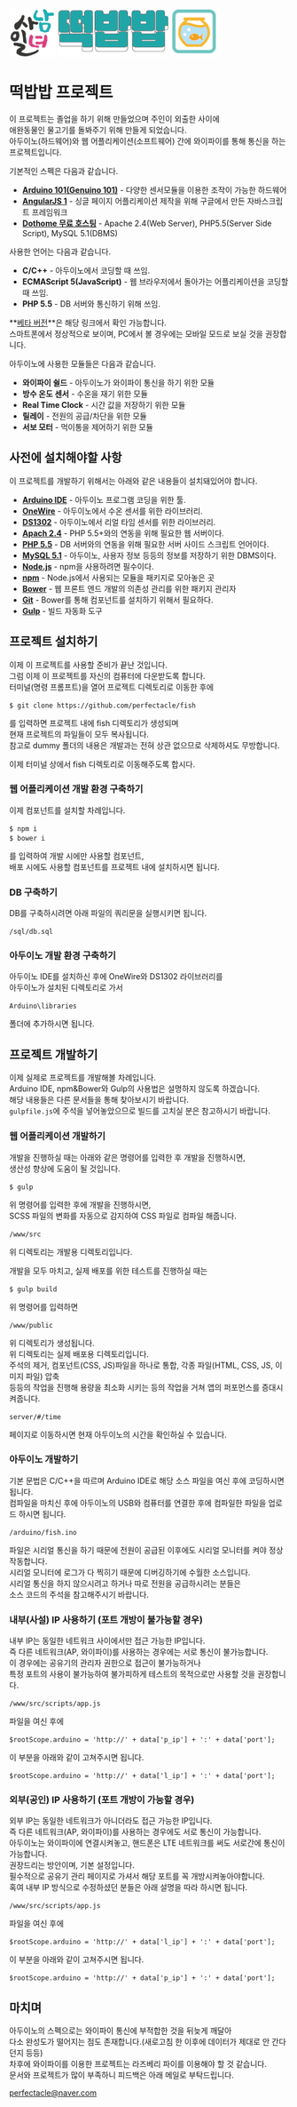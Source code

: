 ![사남일녀](./dummy/logo.png) ![떡밥밥 로고](./dummy/logo2.png) ![떡밥밥](./dummy/ico.png)

# 떡밥밥 프로젝트
이 프로젝트는 졸업을 하기 위해 만들었으며 주인이 외출한 사이에  
애완동물인 물고기를 돌봐주기 위해 만들게 되었습니다.  
아두이노(하드웨어)와 웹 어플리케이션(소프트웨어) 간에 와이파이를 통해 통신을 하는 프로젝트입니다.

기본적인 스펙은 다음과 같습니다.
* **[Arduino 101(Genuino 101)](https://www.arduino.cc/en/Main/ArduinoBoard101 "Arduino 101(Genuino 101) 스펙 정보 페이지")** - 다양한 센서모듈을 이용한 조작이 가능한 하드웨어
* **[AngularJS 1](https://angularjs.org/ "AngularJS 공식 홈페이지")** - 싱글 페이지 어플리케이션 제작을 위해 구글에서 만든 자바스크립트 프레임워크
* **[Dothome 무료 호스팅](http://www.dothome.co.kr "닷홈 홈페이지")** - Apache 2.4(Web Server), PHP5.5(Server Side Script), MySQL 5.1(DBMS)

사용한 언어는 다음과 같습니다.
* **C/C++** - 아두이노에서 코딩할 때 쓰임.
* **ECMAScript 5(JavaScript)** - 웹 브라우저에서 돌아가는 어플리케이션을 코딩할 때 쓰임.
* **PHP 5.5** - DB 서버와 통신하기 위해 쓰임.

**[베타 버전](http://i4m1g.dothome.co.kr/demo/ "떡밥밥")**은 해당 링크에서 확인 가능합니다.  
스마트폰에서 정상적으로 보이며, PC에서 볼 경우에는 모바일 모드로 보실 것을 권장합니다.

아두이노에 사용한 모듈들은 다음과 같습니다.
* **와이파이 쉴드** - 아두이노가 와이파이 통신을 하기 위한 모듈
* **방수 온도 센서** - 수온을 재기 위한 모듈
* **Real Time Clock** - 시간 값을 저장하기 위한 모듈
* **릴레이** - 전원의 공급/차단을 위한 모듈
* **서보 모터** - 먹이통을 제어하기 위한 모듈

## 사전에 설치해야할 사항
이 프로젝트를 개발하기 위해서는 아래와 같은 내용들이 설치돼있어야 합니다.

* **[Arduino IDE](https://www.arduino.cc/en/Main/Software "아두이노 통합 개발 환경 다운로드 페이지")** - 아두이노 프로그램 코딩을 위한 툴.
* **[OneWire](http://playground.arduino.cc/Learning/OneWire "OneWire 정보 페이지")** - 아두이노에서 수온 센서를 위한 라이브러리.
* **[DS1302](http://cafe.naver.com/makeitfun/132 "DS1302 예제 및 라이브러리 다운로드 페이지")** - 아두이노에서 리얼 타임 센서를 위한 라이브러리.
* **[Apach 2.4](https://httpd.apache.org/download.cgi#apache24 "Apache 2.4 다운로드 페이지")** - PHP 5.5+와의 연동을 위해 필요한 웹 서버이다.
* **[PHP 5.5](http://windows.php.net/download#php-5.5 "PHP 5.5 다운로드 페이지")** - DB 서버와의 연동을 위해 필요한 서버 사이드 스크립트 언어이다.
* **[MySQL 5.1](https://www.mysql.com/downloads/ "MySQL 다운로드 페이지")** - 아두이노, 사용자 정보 등등의 정보를 저장하기 위한 DBMS이다.
* **[Node.js](https://nodejs.org/ko/ "Node.js 공식 홈페이지")** - npm을 사용하려면 필수이다.
* **[npm](https://docs.npmjs.com/getting-started/installing-node#updating-npm "npm Getting Started 문서")** - Node.js에서 사용되는 모듈을 패키지로 모아놓은 곳
* **[Bower](https://bower.io/#install-bower "Bower 공식 사이트")** - 웹 프론트 엔드 개발의 의존성 관리를 위한 패키지 관리자
* **[Git](https://git-scm.com/download/ "Git 다운로드 페이지")** - Bower를 통해 컴포넌트를 설치하기 위해서 필요하다.
* **[Gulp](https://github.com/gulpjs/gulp/blob/master/docs/getting-started.md#getting-started "Gulp Getting Started 문서")** - 빌드 자동화 도구

## 프로젝트 설치하기
이제 이 프로젝트를 사용할 준비가 끝난 것입니다.  
그럼 이제 이 프로젝트를 자신의 컴퓨터에 다운받도록 합니다.  
터미널(명령 프롬프트)을 열어 프로젝트 디렉토리로 이동한 후에

`$ git clone https://github.com/perfectacle/fish`

를 입력하면 프로젝트 내에 fish 디렉토리가 생성되며  
현재 프로젝트의 파일들이 모두 복사됩니다.  
참고로 dummy 폴더의 내용은 개발과는 전혀 상관 없으므로 삭제하셔도 무방합니다.


이제 터미널 상에서 fish 디렉토리로 이동해주도록 합시다.


### 웹 어플리케이션 개발 환경 구축하기
이제 컴포넌트를 설치할 차례입니다.

`$ npm i`  
`$ bower i`

를 입력하여 개발 시에만 사용할 컴포넌트,  
배포 시에도 사용할 컴포넌트를 프로젝트 내에 설치하시면 됩니다.

### DB 구축하기
DB를 구축하시려면 아래 파일의 쿼리문을 실행시키면 됩니다.

`/sql/db.sql`

### 아두이노 개발 환경 구축하기
아두이노 IDE를 설치하신 후에 OneWire와 DS1302 라이브러리를  
아두이노가 설치된 디렉토리로 가서

`Arduino\libraries` 

폴더에 추가하시면 됩니다.

## 프로젝트 개발하기
이제 실제로 프로젝트를 개발해볼 차례입니다.  
Arduino IDE, npm&Bower와 Gulp의 사용법은 설명하지 않도록 하겠습니다.  
해당 내용들은 다른 문서들을 통해 찾아보시기 바랍니다.  
`gulpfile.js`에 주석을 넣어놓았으므로 빌드를 고치실 분은 참고하시기 바랍니다.  

### 웹 어플리케이션 개발하기
개발을 진행하실 때는 아래와 같은 명령어를 입력한 후 개발을 진행하시면,  
생산성 향상에 도움이 될 것입니다.

`$ gulp `
 
위 명령어를 입력한 후에 개발을 진행하시면,  
SCSS 파일의 변화를 자동으로 감지하여 CSS 파일로 컴파일 해줍니다.


`/www/src`

위 디렉토리는 개발용 디렉토리입니다.

개발을 모두 마치고, 실제 배포를 위한 테스트를 진행하실 때는

`$ gulp build`

위 명령어를 입력하면

`/www/public`

위 디렉토리가 생성됩니다.  
위 디렉토리는 실제 배포용 디렉토리입니다.  
주석의 제거, 컴포넌트(CSS, JS)파일을 하나로 통합, 각종 파일(HTML, CSS, JS, 이미지 파일) 압축  
등등의 작업을 진행해 용량을 최소화 시키는 등의 작업을 거쳐 앱의 퍼포먼스를 증대시켜줍니다.
 
 `server/#/time`
 
 페이지로 이동하시면 현재 아두이노의 시간을 확인하실 수 있습니다.

### 아두이노 개발하기
기본 문법은 C/C++을 따르며 Arduino IDE로 해당 소스 파일을 여신 후에 코딩하시면 됩니다.  
컴파일을 마치신 후에 아두이노의 USB와 컴퓨터를 연결한 후에 컴파일한 파일을 업로드 하시면 됩니다.

`/arduino/fish.ino`

파일은 시리얼 통신을 하기 때문에 전원이 공급된 이후에도 시리얼 모니터를 켜야 정상 작동합니다.  
시리얼 모니터에 로그가 다 찍히기 때문에 디버깅하기에 수월한 소스입니다.  
시리얼 통신을 하지 않으시려고 하거나 따로 전원을 공급하시려는 분들은  
소스 코드의 주석을 참고해주시기 바랍니다.

### 내부(사설) IP 사용하기 (포트 개방이 불가능할 경우)
내부 IP는 동일한 네트워크 사이에서만 접근 가능한 IP입니다.  
즉 다른 네트워크(AP, 와이파이)를 사용하는 경우에는 서로 통신이 불가능합니다.  
이 경우에는 공유기의 관리자 권한으로 접근이 불가능하거나  
특정 포트의 사용이 불가능하여 불가피하게 테스트의 목적으로만 사용할 것을 권장합니다.

`/www/src/scripts/app.js`

파일을 여신 후에

`$rootScope.arduino = 'http://' + data['p_ip'] + ':' + data['port'];`

이 부분을 아래와 같이 고쳐주시면 됩니다.

`$rootScope.arduino = 'http://' + data['l_ip'] + ':' + data['port'];`

### 외부(공인) IP 사용하기 (포트 개방이 가능할 경우)
외부 IP는 동일한 네트워크가 아니더라도 접근 가능한 IP입니다.  
즉 다른 네트워크(AP, 와이파이)를 사용하는 경우에도 서로 통신이 가능합니다.  
아두이노는 와이파이에 연결시켜놓고, 핸드폰은 LTE 네트워크를 써도 서로간에 통신이 가능합니다.  
권장드리는 방안이며, 기본 설정입니다.  
필수적으로 공유기 관리 페이지로 가셔서 해당 포트를 꼭 개방시켜놓아야합니다.  
혹여 내부 IP 방식으로 수정하셨던 분들은 아래 설명을 따라 하시면 됩니다.

`/www/src/scripts/app.js`

파일을 여신 후에

`$rootScope.arduino = 'http://' + data['l_ip'] + ':' + data['port'];`

이 부분을 아래와 같이 고쳐주시면 됩니다.

`$rootScope.arduino = 'http://' + data['p_ip'] + ':' + data['port'];`

## 마치며

아두이노의 스펙으로는 와이파이 통신에 부적합한 것을 뒤늦게 깨달아  
다소 완성도가 떨어지는 점도 존재합니다.(새로고침 한 이후에 데이터가 제대로 안 간다던지 등등)  
차후에 와이파이를 이용한 프로젝트는 라즈베리 파이를 이용해야 할 것 같습니다.  
문서와 프로젝트가 많이 부족하니 피드백은 아래 메일로 부탁드립니다.

<perfectacle@naver.com>